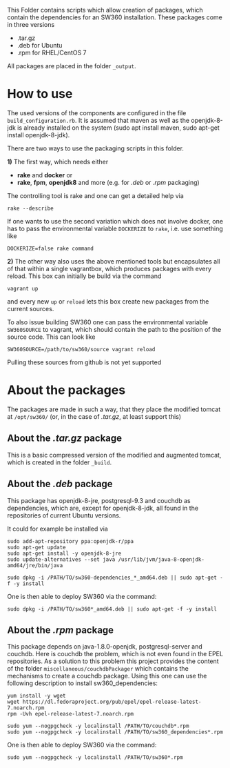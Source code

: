 This Folder contains scripts which allow creation of packages, which contain the
dependencies for an SW360 installation.
These packages come in three versions

- .tar.gz
- .deb for Ubuntu
- .rpm for RHEL/CentOS 7

All packages are placed in the folder `_output`.

# How to use
The used versions of the components are configured in the file
`build_configuration.rb`. It is assumed that maven as well as the openjdk-8-jdk is already installed on the system (sudo apt install maven, sudo apt-get install openjdk-8-jdk).

There are two ways to use the packaging scripts in this folder.

**1)** The first way,
which needs either
- **rake** and **docker** or
- **rake**, **fpm**, **openjdk8** and more (e.g. for *.deb* or *.rpm* packaging)

The controlling tool is rake and one can get a detailed help via
```
rake --describe
```

If one wants to use the second variation which does not involve docker, one has
to pass the environmental variable `DOCKERIZE` to `rake`, i.e. use something
like
```
DOCKERIZE=false rake command
```

**2)** The other way also uses the above mentioned tools but encapsulates all of that
within a single vagrantbox, which produces packages with every reload.
This box can initially be build via the command
```
vagrant up
```
and every new `up` or `reload` lets this box create new packages from the
current sources.

To also issue building SW360 one can pass the environmental variable
`SW360SOURCE` to vagrant, which should contain the path to the position of the
source code. This can look like
```
SW360SOURCE=/path/to/sw360/source vagrant reload
```
Pulling these sources from github is not yet supported

# About the packages
The packages are made in such a way, that they place the modified tomcat at
`/opt/sw360/` (or, in the case of *.tar.gz*, at least support this)
## About the *.tar.gz* package
This is a basic compressed version of the modified and augmented tomcat, which
is created in the folder `_build`.

## About the *.deb* package
This package has openjdk-8-jre, postgresql-9.3 and couchdb as dependencies,
which are, except for openjdk-8-jdk, all found in the repositories of current
Ubuntu versions.

It could for example be installed via
```
sudo add-apt-repository ppa:openjdk-r/ppa
sudo apt-get update
sudo apt-get install -y openjdk-8-jre
sudo update-alternatives --set java /usr/lib/jvm/java-8-openjdk-amd64/jre/bin/java

sudo dpkg -i /PATH/TO/sw360-dependencies_*_amd64.deb || sudo apt-get -f -y install
```

One is then able to deploy SW360 via the command:
```
sudo dpkg -i /PATH/TO/sw360*_amd64.deb || sudo apt-get -f -y install
```

## About the *.rpm* package
This package depends on java-1.8.0-openjdk, postgresql-server and couchdb. Here
is couchdb the problem, which is not even found in the EPEL repositories. As a
solution to this problem this project provides the content of the folder
`miscellaneous/couchdbPackager` which contains the mechanisms to create a
couchdb package. Using this one can use the following description to install sw360_dependencies:

```
yum install -y wget
wget https://dl.fedoraproject.org/pub/epel/epel-release-latest-7.noarch.rpm
rpm -Uvh epel-release-latest-7.noarch.rpm

sudo yum --nogpgcheck -y localinstall /PATH/TO/couchdb*.rpm
sudo yum --nogpgcheck -y localinstall /PATH/TO/sw360_dependencies*.rpm
```

One is then able to deploy SW360 via the command:
```
sudo yum --nogpgcheck -y localinstall /PATH/TO/sw360*.rpm
```
